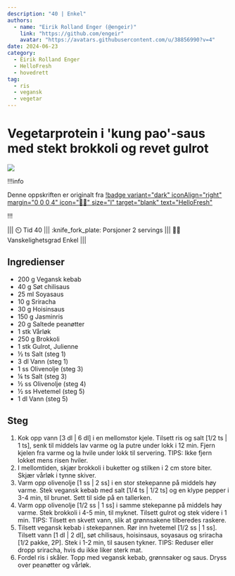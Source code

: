 ```yaml
---
description: "40 | Enkel"
authors:
  - name: "Eirik Rolland Enger (@engeir)"
    link: "https://github.com/engeir"
    avatar: "https://avatars.githubusercontent.com/u/38856990?v=4"
date: 2024-06-23
category:
  - Eirik Rolland Enger
  - HelloFresh
  - hovedrett
tag:
  - ris
  - vegansk
  - vegetar
---
```


# Vegetarprotein i 'kung pao'-saus med stekt brokkoli og revet gulrot

![](/static/vegetarprotein-i-kung-pao-saus-med-stekt-brokkoli-og-revet-gulrot/vegetarprotein-i-kung-pao-saus-med-stekt-brokkoli-og-revet-gulrot.webp)

!!!info

Denne oppskriften er originalt fra
[!badge variant="dark" iconAlign="right" margin="0 0 0 4" icon=":cook:" size="l" target="blank" text="HelloFresh"](https://www.hellofresh.no/recipes/vegetarprotein-i-kung-pao-saus-661f746b019ddbd535c05917)

!!!

<!-- dprint-ignore-start -->
||| :timer_clock: Tid
40
||| :knife_fork_plate: Porsjoner
2 servings
||| :cook: Vanskelighetsgrad
Enkel
|||
<!-- dprint-ignore-end -->

## Ingredienser

- 200 g Vegansk kebab
- 40 g Søt chilisaus
- 25 ml Soyasaus
- 10 g Sriracha
- 30 g Hoisinsaus
- 150 g Jasminris
- 20 g Saltede peanøtter
- 1 stk Vårløk
- 250 g Brokkoli
- 1 stk Gulrot, Julienne
- ½ ts Salt (steg 1)
- 3 dl Vann (steg 1)
- 1 ss Olivenolje (steg 3)
- ¼ ts Salt (steg 3)
- ½ ss Olivenolje (steg 4)
- ½ ss Hvetemel (steg 5)
- 1 dl Vann (steg 5)

## Steg

1. Kok opp vann [3 dl | 6 dl] i en mellomstor kjele. Tilsett ris og salt [1/2 ts | 1
   ts], senk til middels lav varme og la putre under lokk i 12 min. Fjern kjelen fra
   varme og la hvile under lokk til servering. TIPS: Ikke fjern lokket mens risen
   hviler.
2. I mellomtiden, skjær brokkoli i buketter og stilken i 2 cm store biter. Skjær vårløk
   i tynne skiver.
3. Varm opp olivenolje [1 ss | 2 ss] i en stor stekepanne på middels høy varme. Stek
   vegansk kebab med salt [1/4 ts | 1/2 ts] og en klype pepper i 3-4 min, til brunet.
   Sett til side på en tallerken.
4. Varm opp olivenolje [1/2 ss | 1 ss] i samme stekepanne på middels høy varme. Stek
   brokkoli i 4-5 min, til myknet. Tilsett gulrot og stek videre i 1 min. TIPS: Tilsett
   en skvett vann, slik at grønnsakene tilberedes raskere.
5. Tilsett vegansk kebab i stekepannen. Rør inn hvetemel [1/2 ss | 1 ss]. Tilsett vann
   [1 dl | 2 dl], søt chilisaus, hoisinsaus, soyasaus og sriracha [1/2 pakke, 2P]. Stek
   i 1-2 min, til sausen tykner. TIPS: Reduser eller dropp sriracha, hvis du ikke liker
   sterk mat.
6. Fordel ris i skåler. Topp med vegansk kebab, grønnsaker og saus. Dryss over peanøtter
   og vårløk.

<script type="application/ld+json">
{
  "author": {
    "@type": "Person",
    "name": "HelloFresh",
    "url": "https://www.hellofresh.no/recipes/vegetarprotein-i-kung-pao-saus-661f746b019ddbd535c05917"
  },
  "image": "https://img.hellofresh.com/f_auto,fl_lossy,h_640,q_auto,w_1200/hellofresh_s3/image/HF_Y24_R07_BW09_SE_R21773-1_Main_low-fc86f071.jpg",
  "site_name": "HelloFresh",
  "@context": "https://schema.org",
  "@type": "Recipe",
  "recipeCategory": "",
  "cookTime": 20,
  "recipeCuisine": "Kinesiske",
  "publisher": {
    "@type": "Organization",
    "name": "hellofresh.com"
  },
  "recipeIngredient": [
    "200 g Vegansk kebab",
    "40 g Søt chilisaus",
    "25 ml Soyasaus",
    "10 g Sriracha",
    "30 g Hoisinsaus",
    "150 g Jasminris",
    "20 g Saltede peanøtter",
    "1 stk Vårløk",
    "250 g Brokkoli",
    "1 stk Gulrot, Julienne",
    "½ ts Salt (steg 1)",
    "3 dl Vann (steg 1)",
    "1 ss Olivenolje (steg 3)",
    "¼ ts Salt (steg 3)",
    "½ ss Olivenolje (steg 4)",
    "½ ss Hvetemel (steg 5)",
    "1 dl Vann (steg 5)"
  ],
  "recipeInstructions": [
    {
      "@type": "HowToStep",
      "text": "Kok opp vann [3 dl | 6 dl] i en mellomstor kjele. Tilsett ris og salt [1/2 ts | 1 ts], senk til middels lav varme og la putre under lokk i 12 min. Fjern kjelen fra varme og la hvile under lokk til servering. TIPS: Ikke fjern lokket mens risen hviler."
    },
    {
      "@type": "HowToStep",
      "text": "I mellomtiden, skjær brokkoli i buketter og stilken i 2 cm store biter. Skjær vårløk i tynne skiver."
    },
    {
      "@type": "HowToStep",
      "text": "Varm opp olivenolje [1 ss | 2 ss] i en stor stekepanne på middels høy varme. Stek vegansk kebab med salt [1/4 ts | 1/2 ts] og en klype pepper i 3-4 min, til brunet. Sett til side på en tallerken."
    },
    {
      "@type": "HowToStep",
      "text": "Varm opp olivenolje [1/2 ss | 1 ss] i samme stekepanne på middels høy varme. Stek brokkoli i 4-5 min, til myknet. Tilsett gulrot og stek videre i 1 min. TIPS: Tilsett en skvett vann, slik at grønnsakene tilberedes raskere."
    },
    {
      "@type": "HowToStep",
      "text": "Tilsett vegansk kebab i stekepannen. Rør inn hvetemel [1/2 ss | 1 ss]. Tilsett vann [1 dl | 2 dl], søt chilisaus, hoisinsaus, soyasaus og sriracha [1/2 pakke, 2P]. Stek i 1-2 min, til sausen tykner. TIPS: Reduser eller dropp sriracha, hvis du ikke liker sterk mat."
    },
    {
      "@type": "HowToStep",
      "text": "Fordel ris i skåler. Topp med vegansk kebab, grønnsaker og saus. Dryss over peanøtter og vårløk."
    }
  ],
  "inLanguage": "nb-NO",
  "nutrition": {
    "@type": "NutritionInformation",
    "calories": "785 kcal",
    "fatContent": "31.1 g",
    "saturatedFatContent": "52.5 g",
    "carbohydrateContent": "91.3 g",
    "sugarContent": "22.9 g",
    "proteinContent": "30 g",
    "sodiumContent": "460 mg",
    "servingSize": "446"
  },
  "prepTime": 20,
  "name": "Vegetarprotein i 'kung pao'-saus med stekt brokkoli og revet gulrot",
  "totalTime": 40,
  "recipeYield": "2 servings",
  "pattern": "vegetarprotein-i-'kung-pao'-saus-med-stekt-brokkoli-og-revet-gulrot"
}
</script>
